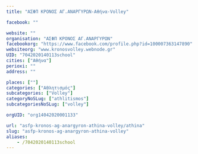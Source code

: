 ```yaml
---
title: "ΑΣΦΠ ΚΡΟΝΟΣ ΑΓ.ΑΝΑΡΓΥΡΩΝ-Αθήνα-Volley"

facebook: ""

website: ""
organisation: "ΑΣΦΠ ΚΡΟΝΟΣ ΑΓ.ΑΝΑΡΓΥΡΩΝ"
facebookorg: "https://www.facebook.com/profile.php?id=100007363147890"
websiteorg: "www.kronosvolley.webnode.gr"
UID: "7042020140113school"
cities: ["Αθήνα"]
perioxi: ""
address: ""

places: [""]
categories: ["Αθλητισμός"]
subcategories: ["Volley"]
categoryNoSLug: ["athlitismos"]
subcategoriesNoSLug: ["volley"]

orgUID: "org14042020001133"

url: "asfp-kronos-ag-anargyron-athina-volley/athina"
slug: "asfp-kronos-ag-anargyron-athina-volley"
aliases:
    - /7042020140113school
---
```





